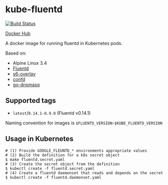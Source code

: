 # kube-fluentd

[![Build Status](https://travis-ci.org/mumoshu/kube-fluentd.svg?branch=master)](https://travis-ci.org/mumoshu/kube-fluentd)

[Docker Hub](https://hub.docker.com/r/mumoshu/kube-fluentd)

A docker image for running fluentd in Kubernetes pods.

Based on:

* Alpine Linux 3.4
* [Fluentd](https://github.com/fluent/fluentd)
* [s6-overlay](https://github.com/just-containers/s6-overlay)
* [confd](https://github.com/kelseyhightower/confd)
* [go-dnsmasq](https://github.com/janeczku/go-dnsmasq)

## Supported tags

 * `latest`/`0.14.1-0.9.0` (Fluentd v0.14.1)

Naming convention for images is `$FLUENTD_VERSION`-`$KUBE_FLUENTD_VERSION`

## Usage in Kubernetes

```
# (1) Provide GOOGLE_FLEUNTD_* environments appropriate values
# (2) Build the definition for a k8s secret object
$ make fluentd.secret.yaml
# (3) Create the secret object from the definition
$ kubectl create -f fluentd.secret.yaml
# (4) Create a fluentd daemonset that reads and depends on the secret
$ kubectl create -f fluentd.daemonset.yaml
```

